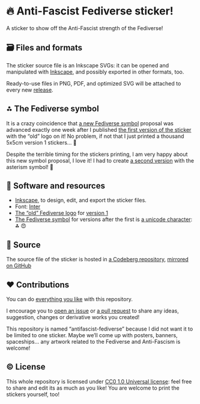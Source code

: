 # 🔥 Anti-Fascist Fediverse sticker!

A sticker to show off the Anti-Fascist strength of the Fediverse!

## 🗃️ Files and formats

The sticker source file is an Inkscape SVGs: it can be opened and manipulated with [Inkscape](https://inkscape.org), and possibly exported in other formats, too.

Ready-to-use files in PNG, PDF, and optimized SVG will be attached to every new [release](https://codeberg.org/tommi/antifascist-fediverse/releases 'tommi/antifascist-fediverse releases on Codeberg').

## ⁂ The Fediverse symbol

It is a crazy coincidence that [a new Fediverse symbol](https://symbol.fediverse.info 'Website for the new Fediverse symbol proposal') proposal was advanced exactly one week after I published [the first version of the sticker](https://codeberg.org/tommi/antifascist-fediverse/releases/tag/v1.0 '“First release!” for tommi/antifascist-fediverse, on Codeberg') with the “old” logo on it! No problem, if not that I just printed a thousand 5x5cm version 1 stickers… 🤯

Despite the terrible timing for the stickers printing, I am very happy about this new symbol proposal, I love it! I had to create [a second version](https://codeberg.org/tommi/antifascist-fediverse/releases/tag/v2.0) with the asterism symbol! 🚀

## 🤖 Software and resources

- [Inkscape](https://inkscape.org), to design, edit, and export the sticker files.
- Font: [Inter](https://rsms.me/inter)
- [The “old” Fediverse logo](https://commons.wikimedia.org/wiki/File:Fediverse_logo_proposal.svg 'Fediverse_logo_proposal.svg on Wikipedia Commons') for [version 1](https://codeberg.org/tommi/antifascist-fediverse/src/branch/v1 'Version 1 of antifascist-fediverse on Codeberg')
- [The Fediverse symbol](https://symbol.fediverse.info 'Website for the new Fediverse symbol proposal') for versions after the first is [a unicode character](https://unicode-explorer.com/c/2042 'Unicode U+2042'): **⁂** 😍

## 👾 Source

The source file of the sticker is hosted in [a Codeberg repository](https://codeberg.org/tommi/antifascist-fediverse 'tommi/antifascist-fediverse on Codeberg'), [mirrored on GitHub](https://github.com/xplosionmind/antifascist-fediverse 'xplosionmind/antifascist-fediverse on GitHub')

## ❤️ Contributions

You can do [everything you like](#License) with this repository.

I encourage you to [open an issue](https://codeberg.org/tommi/antifascist-fediverse/issues 'tommi/antifascist-fediverse issues on Codeberg') or [a pull request](https://codeberg.org/tommi/antifascist-fediverse/issues 'tommi/antifascist-fediverse issues on Codeberg') to share any ideas, suggestion, changes or derivative works you created!

This repository is named “antifascist-fediverse” because I did not want it to be limited to one sticker. Maybe we’ll come up with posters, banners, spaceships… any artwork related to the Fediverse and Anti-Fascism is welcome!

## ©️ License

This whole repository is licensed under [CC0 1.0 Universal license](https://creativecommons.org/publicdomain/zero/1.0/ 'CC0 1.0 Universal – Deed'): feel free to share and edit its as much as you like! You are welcome to print the stickers yourself, too!
